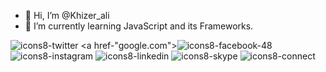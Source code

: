 - 👋 Hi, I’m @Khizer_ali
- 🌱 I’m currently learning JavaScript and its Frameworks.



<twitter-link href="https://www.twitter.com/@bkawk" height="15px">![icons8-twitter](https://user-images.githubusercontent.com/103335139/162639683-71bafeee-4afe-4596-ab8f-d30033d23138.svg)</twitter-link>
<a href-"google.com">![icons8-facebook-48](https://user-images.githubusercontent.com/103335139/162639731-c94272ef-2dee-48fc-9231-8ce557573b24.png)</a>
![icons8-instagram](https://user-images.githubusercontent.com/103335139/162639678-1c42cebf-c139-4370-baa1-3fba74802657.svg)
![icons8-linkedin](https://user-images.githubusercontent.com/103335139/162639611-fc3dc219-1cd7-4a38-9154-1206b8cce518.svg)
![icons8-skype](https://user-images.githubusercontent.com/103335139/162639614-bafe35b4-34fa-468e-b24c-ae51f987ce9b.svg)
![icons8-connect](https://user-images.githubusercontent.com/103335139/162639613-552faaee-cdc0-4292-8899-0edd87751198.svg)


